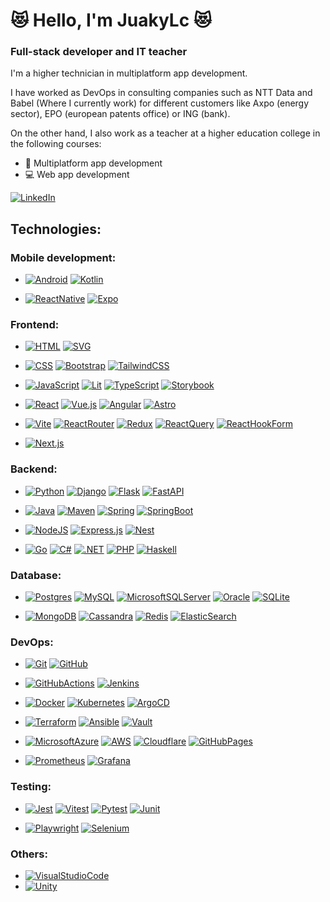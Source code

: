 # 😻 Hello, I'm JuakyLc 😻

### Full-stack developer and IT teacher

I'm a higher technician in multiplatform app development.

I have worked as DevOps in consulting companies such as NTT Data and Babel (Where I currently work) for different customers like Axpo (energy sector), EPO (european patents office) or ING (bank).

On the other hand, I also work as a teacher at a higher education college in the following courses:
- 📱 Multiplatform app development
- 💻 Web app development

[![LinkedIn](https://custom-icon-badges.demolab.com/badge/LinkedIn-0A66C2?logo=linkedin-white&logoColor=fff)](https://www.linkedin.com/in/juakylc)

## Technologies:

### Mobile development:
- [![Android](https://img.shields.io/badge/Android-3DDC84?logo=android&logoColor=white)](https://www.android.com/)
[![Kotlin](https://img.shields.io/badge/Kotlin-%237F52FF.svg?logo=kotlin&logoColor=white)](https://kotlinlang.org/)

- [![ReactNative](https://img.shields.io/badge/React_Native-%2320232a.svg?logo=react&logoColor=%2361DAFB)](https://reactnative.dev/)
[![Expo](https://img.shields.io/badge/Expo-000020?logo=expo&logoColor=fff)](https://expo.dev/)

### Frontend:
- [![HTML](https://img.shields.io/badge/HTML-%23E34F26.svg?logo=html5&logoColor=white)](https://developer.mozilla.org/es/docs/Web/HTML)
[![SVG](https://img.shields.io/badge/SVG-%23FF9900.svg?logo=SVG&logoColor=white)](https://www.w3.org/TR/SVG2/)

- [![CSS](https://img.shields.io/badge/CSS-1572B6?logo=css3&logoColor=fff)](https://developer.mozilla.org/es/docs/Web/CSS)
[![Bootstrap](https://img.shields.io/badge/Bootstrap-7952B3?logo=bootstrap&logoColor=fff)](https://getbootstrap.com/)
[![TailwindCSS](https://img.shields.io/badge/Tailwind%20CSS-%2338B2AC.svg?logo=tailwind-css&logoColor=white)](https://tailwindcss.com/)

- [![JavaScript](https://img.shields.io/badge/JavaScript-F7DF1E?logo=javascript&logoColor=000)](https://developer.mozilla.org/es/docs/Web/JavaScript)
[![Lit](https://img.shields.io/badge/Lit-324FFF?logo=Lit&logoColor=white)](https://lit.dev/)
[![TypeScript](https://img.shields.io/badge/TypeScript-3178C6?logo=typescript&logoColor=fff)](https://www.typescriptlang.org/)
[![Storybook](https://img.shields.io/badge/Storybook-FF4785?logo=storybook&logoColor=fff)](https://storybook.js.org/)

- [![React](https://img.shields.io/badge/React-%2320232a.svg?logo=react&logoColor=%2361DAFB)](https://react.dev/)
[![Vue.js](https://img.shields.io/badge/Vue.js-4FC08D?logo=vuedotjs&logoColor=fff)](https://vuejs.org/)
[![Angular](https://img.shields.io/badge/Angular-%23DD0031.svg?logo=angular&logoColor=white)](https://angular.dev/)
[![Astro](https://img.shields.io/badge/Astro-BC52EE?logo=astro&logoColor=fff)](https://astro.build/)

- [![Vite](https://img.shields.io/badge/Vite-646CFF?logo=vite&logoColor=fff)](https://vite.dev/)
[![ReactRouter](https://img.shields.io/badge/React_Router-CA4245?logo=react-router&logoColor=white)](https://reactrouter.com/)
[![Redux](https://img.shields.io/badge/Redux-764ABC?logo=redux&logoColor=fff)](https://redux-toolkit.js.org/)
[![ReactQuery](https://img.shields.io/badge/React%20Query-FF4154?logo=reactquery&logoColor=fff)](https://tanstack.com/query/latest)
[![ReactHookForm](https://img.shields.io/badge/React%20Hook%20Form-EC5990?logo=reacthookform&logoColor=fff)](https://react-hook-form.com/)

- [![Next.js](https://img.shields.io/badge/Next.js-black?logo=next.js&logoColor=white)](https://nextjs.org/)


### Backend:
- [![Python](https://img.shields.io/badge/Python-3776AB?logo=python&logoColor=fff)](https://www.python.org/)
[![Django](https://img.shields.io/badge/Django-%23092E20.svg?logo=django&logoColor=white)](https://www.djangoproject.com/)
[![Flask](https://img.shields.io/badge/Flask-000?logo=flask&logoColor=fff)](https://flask.palletsprojects.com/)
[![FastAPI](https://img.shields.io/badge/FastAPI-009485.svg?logo=fastapi&logoColor=white)](https://fastapi.tiangolo.com/)

- [![Java](https://img.shields.io/badge/Java-%23ED8B00.svg?logo=openjdk&logoColor=white)](https://www.java.com/)
[![Maven](https://img.shields.io/badge/Maven-%23ED8B00?logo=Apache%20Maven&logoColor=white)](https://maven.apache.org/)
[![Spring](https://img.shields.io/badge/Spring-6DB33F?logo=Spring&logoColor=white)](https://spring.io/)
[![SpringBoot](https://img.shields.io/badge/Spring%20Boot-6DB33F?logo=springboot&logoColor=fff)](https://spring.io/projects/spring-boot)

- [![NodeJS](https://img.shields.io/badge/Node.js-6DA55F?logo=node.js&logoColor=white)](https://nodejs.org/)
[![Express.js](https://img.shields.io/badge/Express.js-%23404d59.svg?logo=express&logoColor=%2361DAFB)](https://expressjs.com/)
[![Nest](https://img.shields.io/badge/Nest.js-%23E0234E.svg?logo=nestjs&logoColor=white)](https://nestjs.com/)

- [![Go](https://img.shields.io/badge/Go-%2300ADD8.svg?&logo=go&logoColor=white)](https://go.dev/)
[![C#](https://custom-icon-badges.demolab.com/badge/C%23-%23239120.svg?logo=cshrp&logoColor=white)](https://dotnet.microsoft.com/es-es/languages/csharp)
[![.NET](https://img.shields.io/badge/.NET-512BD4?logo=dotnet&logoColor=fff)](https://dotnet.microsoft.com/)
[![PHP](https://img.shields.io/badge/php-%23777BB4.svg?&logo=php&logoColor=white)](https://www.php.net/)
[![Haskell](https://img.shields.io/badge/Haskell-5e5086?logo=haskell&logoColor=white)](https://www.haskell.org/)

### Database:
- [![Postgres](https://img.shields.io/badge/Postgres-%23316192.svg?logo=postgresql&logoColor=white)](https://www.postgresql.org/)
[![MySQL](https://img.shields.io/badge/MySQL-4479A1?logo=mysql&logoColor=fff)](https://www.mysql.com/)
[![MicrosoftSQLServer](https://custom-icon-badges.demolab.com/badge/Microsoft%20SQL%20Server-CC2927?logo=mssqlserver-white&logoColor=white)](https://www.microsoft.com/es-es/sql-server)
[![Oracle](https://custom-icon-badges.demolab.com/badge/Oracle-F80000?logo=oracle&logoColor=fff)](https://www.oracle.com/)
[![SQLite](https://img.shields.io/badge/SQLite-%2307405e.svg?logo=sqlite&logoColor=white)](https://sqlite.org/)

- [![MongoDB](https://img.shields.io/badge/MongoDB-%234ea94b.svg?logo=mongodb&logoColor=white)](https://www.mongodb.com/)
[![Cassandra](https://img.shields.io/badge/Cassandra-%231287B1.svg?logo=apache-cassandra&logoColor=white)](https://cassandra.apache.org/)
[![Redis](https://img.shields.io/badge/Redis-%23DD0031.svg?logo=redis&logoColor=white)](https://redis.io/)
[![ElasticSearch](https://img.shields.io/badge/ElasticSearch-3776AB?logo=elasticsearch&logoColor=white)](https://www.elastic.co/)

### DevOps:
- [![Git](https://img.shields.io/badge/Git-F05032?logo=git&logoColor=fff)](https://git-scm.com/)
[![GitHub](https://img.shields.io/badge/GitHub-%23121011.svg?logo=github&logoColor=white)](https://github.com/)

- [![GitHubActions](https://img.shields.io/badge/GitHub_Actions-2088FF?logo=github-actions&logoColor=white)](https://github.com/features/actions)
[![Jenkins](https://img.shields.io/badge/Jenkins-D24939?logo=jenkins&logoColor=white)](https://www.jenkins.io/)

- [![Docker](https://img.shields.io/badge/Docker-2496ED?logo=docker&logoColor=fff)](https://www.docker.com/)
[![Kubernetes](https://img.shields.io/badge/Kubernetes-326CE5?logo=kubernetes&logoColor=fff)](https://kubernetes.io/es/)
[![ArgoCD](https://img.shields.io/badge/ArgoCD-F38020?logo=argo&logoColor=white)](https://argo-cd.readthedocs.io/en/stable/)

- [![Terraform](https://img.shields.io/badge/Terraform-764ABC?logo=terraform&logoColor=fff)](https://developer.hashicorp.com/terraform)
[![Ansible](https://img.shields.io/badge/Ansible-%23121011.svg?logo=ansible&logoColor=white)](https://docs.ansible.com/)
[![Vault](https://img.shields.io/badge/Vault-F7DF1E?logo=vault&logoColor=000)](https://developer.hashicorp.com/vault)


- [![MicrosoftAzure](https://custom-icon-badges.demolab.com/badge/Microsoft%20Azure-0089D6?logo=msazure&logoColor=white)](https://portal.azure.com/)
[![AWS](https://img.shields.io/badge/AWS-%23FF9900.svg?logo=amazon-web-services&logoColor=white)](https://aws.amazon.com/)
[![Cloudflare](https://img.shields.io/badge/Cloudflare-F38020?logo=Cloudflare&logoColor=white)](https://www.cloudflare.com/)
[![GitHubPages](https://img.shields.io/badge/GitHub%20Pages-121013?logo=github&logoColor=white)](https://pages.github.com/)

- [![Prometheus](https://img.shields.io/badge/Prometheus-%23ED8B00.svg?logo=prometheus&logoColor=white)](https://prometheus.io/)
[![Grafana](https://img.shields.io/badge/Grafana-%23ED8B00.svg?logo=grafana&logoColor=white)](https://grafana.com/)

### Testing:
- [![Jest](https://img.shields.io/badge/Jest-C21325?logo=jest&logoColor=fff)](https://jestjs.io/)
[![Vitest](https://img.shields.io/badge/Vitest-6E9F18?logo=vitest&logoColor=fff)](https://vitest.dev/)
[![Pytest](https://img.shields.io/badge/Pytest-0A9EDC?logo=Pytest&logoColor=white)](https://docs.pytest.org/)
[![Junit](https://img.shields.io/badge/Junit-6DB33F?logo=JUnit5&logoColor=white)](https://junit.org/junit5/)

- [![Playwright](https://custom-icon-badges.demolab.com/badge/Playwright-2EAD33?logo=playwright&logoColor=fff)](https://playwright.dev/)
[![Selenium](https://img.shields.io/badge/Selenium-43B02A?logo=selenium&logoColor=fff)](https://www.selenium.dev/)

### Others:
- [![VisualStudioCode](https://custom-icon-badges.demolab.com/badge/Visual%20Studio%20Code-0078d7.svg?logo=vsc&logoColor=white)](https://code.visualstudio.com/)
- [![Unity](https://img.shields.io/badge/Unity-%23000000.svg?logo=unity&logoColor=white)](https://unity.com/)

